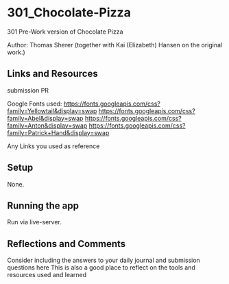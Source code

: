 # 301_Chocolate-Pizza
301 Pre-Work version of Chocolate Pizza

Author: Thomas Sherer (together with Kai (Elizabeth) Hansen on the original work.)

## Links and Resources
submission PR

Google Fonts used:
https://fonts.googleapis.com/css?family=Yellowtail&display=swap
https://fonts.googleapis.com/css?family=Abel&display=swap
https://fonts.googleapis.com/css?family=Anton&display=swap
https://fonts.googleapis.com/css?family=Patrick+Hand&display=swap

Any Links you used as reference

## Setup
None.

## Running the app
Run via live-server.

## Reflections and Comments
Consider including the answers to your daily journal and submission questions here
This is also a good place to reflect on the tools and resources used and learned